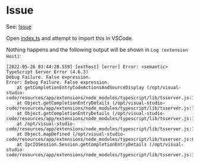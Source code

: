 # Issue

See: [Issue](https://github.com/microsoft/TypeScript/issues/45637)

Open [index.ts](./index.ts) and attempt to import this in VSCode.

Nothing happens and the following output will be shown in `Log (extension Host)`:

```none
[2022-05-26 03:44:28.559] [exthost] [error] Error: <semantic> TypeScript Server Error (4.6.3)
Debug Failure. False expression.
Error: Debug Failure. False expression.
    at getCompletionEntryCodeActionsAndSourceDisplay (/opt/visual-studio-code/resources/app/extensions/node_modules/typescript/lib/tsserver.js:130376:22)
    at Object.getCompletionEntryDetails (/opt/visual-studio-code/resources/app/extensions/node_modules/typescript/lib/tsserver.js:130314:30)
    at Object.getCompletionEntryDetails (/opt/visual-studio-code/resources/app/extensions/node_modules/typescript/lib/tsserver.js:161877:35)
    at /opt/visual-studio-code/resources/app/extensions/node_modules/typescript/lib/tsserver.js:173451:57
    at Object.mapDefined (/opt/visual-studio-code/resources/app/extensions/node_modules/typescript/lib/tsserver.js:605:30)
    at IpcIOSession.Session.getCompletionEntryDetails (/opt/visual-studio-code/resources/app/extensions/node_modules/typescript/lib/tsserver.js:173449:33)
```
